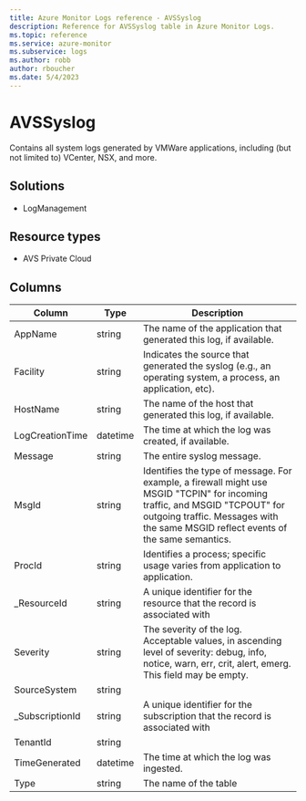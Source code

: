 ```yaml
---
title: Azure Monitor Logs reference - AVSSyslog
description: Reference for AVSSyslog table in Azure Monitor Logs.
ms.topic: reference
ms.service: azure-monitor
ms.subservice: logs
ms.author: robb
author: rboucher
ms.date: 5/4/2023
---
```


# AVSSyslog

 Contains all system logs generated by VMWare applications, including (but not limited to) VCenter, NSX, and more.

## Solutions

- LogManagement
## Resource types

- AVS Private Cloud




## Columns

| Column | Type | Description |
| --- | --- | --- |
| AppName | string | The name of the application that generated this log, if available. |
| Facility | string | Indicates the source that generated the syslog (e.g., an operating system, a process, an application, etc). |
| HostName | string | The name of the host that generated this log, if available. |
| LogCreationTime | datetime | The time at which the log was created, if available. |
| Message | string | The entire syslog message. |
| MsgId | string | Identifies the type of message. For example, a firewall might use MSGID "TCPIN" for incoming traffic, and MSGID "TCPOUT" for outgoing traffic. Messages with the same MSGID reflect events of the same semantics. |
| ProcId | string | Identifies a process; specific usage varies from application to application. |
| _ResourceId | string | A unique identifier for the resource that the record is associated with |
| Severity | string | The severity of the log. Acceptable values, in ascending level of severity: debug, info, notice, warn, err, crit, alert, emerg. This field may be empty. |
| SourceSystem | string |  |
| _SubscriptionId | string | A unique identifier for the subscription that the record is associated with |
| TenantId | string |  |
| TimeGenerated | datetime | The time at which the log was ingested. |
| Type | string | The name of the table |
